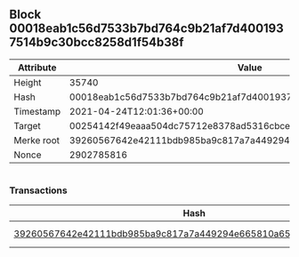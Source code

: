## Block 00018eab1c56d7533b7bd764c9b21af7d4001937514b9c30bcc8258d1f54b38f

Attribute | Value
--- | ---
Height | 35740
Hash | 00018eab1c56d7533b7bd764c9b21af7d4001937514b9c30bcc8258d1f54b38f
Timestamp | 2021-04-24T12:01:36+00:00
Target | 00254142f49eaaa504dc75712e8378ad5316cbcead634704b3734b6271167cc4
Merke root | 39260567642e42111bdb985ba9c817a7a449294e665810a65a7d9d5048d8c441
Nonce | 2902785816

```

```

### Transactions

Hash | Amount
--- | ---
[39260567642e42111bdb985ba9c817a7a449294e665810a65a7d9d5048d8c441](39260567642e42111bdb985ba9c817a7a449294e665810a65a7d9d5048d8c441.md) | 10.00000000 SKEPTI 
